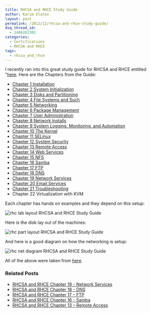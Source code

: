 ```yaml
---
title: RHCSA and RHCE Study Guide
author: Karim Elatov
layout: post
permalink: /2012/12/rhcsa-and-rhce-study-guide/
dsq_thread_id:
  - 1406262301
categories:
  - Certifications
  - RHCSA and RHCE
tags:
  - rhcsa_and_rhce
---
```

I recently ran into this great study guide for RHCSA and RHCE entitled "[here](http://www.pearsonhighered.com/bookseller/product/Handson-Guide-to-the-Red-Hat-Exams-RHCSA-and-RHCE-Cert-Guide-and-Lab-Manual/9780321767950.page). Here are the Chapters from the Guide:

*   [Chapter 1 Installation](/2013/01/rhcsa-and-rhce-chapter-1-installation/)
*   [Chapter 2 System Initialization](/2013/01/rhcsa-and-rhce-chapter-2-system-initialization/)
*   [Chapter 3 Disks and Partitioning](/2013/01/rhcsa-and-rhce-chapter-3-disks-and-partitioning/)
*   [Chapter 4 File Systems and Such](/2013/01/rhcsa-and-rhce-chapter-4-file-systems-and-such/)
*   [Chapter 5 Networking](/2013/01/rhcsa-and-rhce-chapter-5-networking/)
*   [Chapter 6 Package Management](/2013/03/rhcsa-and-rhce-chapter-6-package-management/)
*   [Chapter 7 User Administration](/2013/03/rhcsa-and-rhce-chapter-7-user-administration/)
*   [Chapter 8 Network Installs](/2013/03/rhcsa-and-rhce-chapter-8-network-installs)
*   [Chapter 9 System Logging, Monitoring, and Automation](/2013/06/rhcsa-and-rhce-chapter-9-system-logging-monitoring-and-automation)
*   [Chapter 10 The Kernel](/2013/07/rhcsa-and-rhce-chapter-10-the-kernel/)
*   [Chapter 11 SELinux](/2014/03/rhcsa-rhce-chapter-11-selinux)
*   [Chapter 12 System Security](/2014/03/rhcsa-rhce-chapter-12-system-security)
*   [Chapter 13 Remote Access](/2014/03/rhcsa-rhce-chapter-13-remote-access)
*   [Chapter 14 Web Services](/2014/03/rhcsa-rhce-chapter-14-web-services)
*   [Chapter 15 NFS](/2014/04/rhcsa-rhce-chapter-15-nfs/)
*   [Chapter 16 Samba](/2014/04/rhcsa-rhce-chapter-16-samba/)
*   [Chapter 17 FTP](/2014/04/rhcsa-rhce-chapter-17-ftp)
*   [Chapter 18 DNS](/2014/04/rhcsa-rhce-chapter-18-dns)
*   [Chapter 19 Network Services](/2014/05/rhcsa-rhce-chapter-19-network-services)
*   [Chapter 20 Email Services](/2014/05/rhcsa-rhce-chapter-20-email-services)
*   [Chapter 21 Troubleshooting](/2014/05/rhcsa-rhce-chapter-21-troubleshooting)
*   Chapter 22 Virtualization with KVM

Each chapter has hands on examples and they depend on this setup:

![rhc lab layout RHCSA and RHCE Study Guide](https://googledrive.com/host/0BxotWZXnwSAGSS1qRE02eWVrU28/2012-12-rhc_lab_layout.png)

Here is the disk lay out of the machines:

![rhc part layout RHCSA and RHCE Study Guide](https://googledrive.com/host/0BxotWZXnwSAGSS1qRE02eWVrU28/2012-12-rhc_part_layout.png)

And here is a good diagram on how the networking is setup:

![rhc net diagram RHCSA and RHCE Study Guide](https://googledrive.com/host/0BxotWZXnwSAGSS1qRE02eWVrU28/2012-12-rhc_net_diagram.png)

All of the above were taken from [here](http://ptgmedia.pearsoncmg.com/images/9780321767950/samplepages/0321767950.pdf).

### Related Posts

- [RHCSA and RHCE Chapter 19 - Network Services](/2014/05/rhcsa-rhce-chapter-19-network-services/)
- [RHCSA and RHCE Chapter 18 - DNS](/2014/04/rhcsa-rhce-chapter-18-dns/)
- [RHCSA and RHCE Chapter 17 – FTP](/2014/04/rhcsa-rhce-chapter-17-ftp/)
- [RHCSA and RHCE Chapter 16 - Samba](/2014/04/rhcsa-rhce-chapter-16-samba/)
- [RHCSA and RHCE Chapter 13 – Remote Access](/2014/03/rhcsa-rhce-chapter-13-remote-access/)

